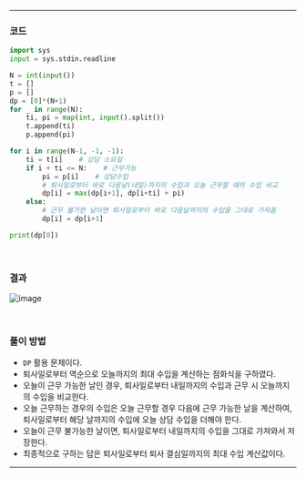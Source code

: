 ___
### 코드
```python
import sys
input = sys.stdin.readline

N = int(input())
t = []
p = []
dp = [0]*(N+1)
for _ in range(N):
    ti, pi = map(int, input().split())
    t.append(ti)
    p.append(pi)

for i in range(N-1, -1, -1):
    ti = t[i]    # 상담 소요일
    if i + ti <= N:    # 근무가능
        pi = p[i]    # 상담수입
        # 퇴사일로부터 바로 다음날(내일)까지의 수입과 오늘 근무할 때의 수입 비교
        dp[i] = max(dp[i+1], dp[i+ti] + pi)  
    else:
        # 근무 불가한 날이면 퇴사일로부터 바로 다음날까지의 수입을 그대로 가져옴
        dp[i] = dp[i+1]

print(dp[0])
```
<br>

### 결과
![image](https://user-images.githubusercontent.com/50696567/201035450-63ca6c53-fb84-4f60-8731-0b7ace1990c0.png)

<br>

### 풀이 방법
- `DP` 활용 문제이다.
- 퇴사일로부터 역순으로 오늘까지의 최대 수입을 계산하는 점화식을 구하였다.
- 오늘이 근무 가능한 날인 경우, 퇴사일로부터 내일까지의 수입과 근무 시 오늘까지의 수입을 비교한다.
- 오늘 근무하는 경우의 수입은 오늘 근무할 경우 다음에 근무 가능한 날을 계산하여, 퇴사일로부터 해당 날까지의 수입에 오늘 상담 수입을 더해야 한다.
- 오늘이 근무 불가능한 날이면, 퇴사일로부터 내일까지의 수입을 그대로 가져와서 저장한다.
- 최종적으로 구하는 답은 퇴사일로부터 퇴사 결심일까지의 최대 수입 계산값이다.
___
